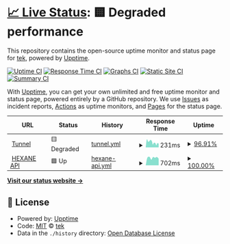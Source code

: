 # [📈 Live Status](https://status.gaino.group): <!--live status--> **🟨 Degraded performance**

This repository contains the open-source uptime monitor and status page for [tek](gaino.group), powered by [Upptime](https://github.com/upptime/upptime).

[![Uptime CI](https://github.com/tekunikaru/grd-comando-status/workflows/Uptime%20CI/badge.svg)](https://github.com/tekunikaru/grd-comando-status/actions?query=workflow%3A%22Uptime+CI%22)
[![Response Time CI](https://github.com/tekunikaru/grd-comando-status/workflows/Response%20Time%20CI/badge.svg)](https://github.com/tekunikaru/grd-comando-status/actions?query=workflow%3A%22Response+Time+CI%22)
[![Graphs CI](https://github.com/tekunikaru/grd-comando-status/workflows/Graphs%20CI/badge.svg)](https://github.com/tekunikaru/grd-comando-status/actions?query=workflow%3A%22Graphs+CI%22)
[![Static Site CI](https://github.com/tekunikaru/grd-comando-status/workflows/Static%20Site%20CI/badge.svg)](https://github.com/tekunikaru/grd-comando-status/actions?query=workflow%3A%22Static+Site+CI%22)
[![Summary CI](https://github.com/tekunikaru/grd-comando-status/workflows/Summary%20CI/badge.svg)](https://github.com/tekunikaru/grd-comando-status/actions?query=workflow%3A%22Summary+CI%22)

With [Upptime](https://upptime.js.org), you can get your own unlimited and free uptime monitor and status page, powered entirely by a GitHub repository. We use [Issues](https://github.com/tekunikaru/grd-comando-status/issues) as incident reports, [Actions](https://github.com/tekunikaru/grd-comando-status/actions) as uptime monitors, and [Pages](https://status.gaino.group) for the status page.

<!--start: status pages-->
<!-- This summary is generated by Upptime (https://github.com/upptime/upptime) -->
<!-- Do not edit this manually, your changes will be overwritten -->
<!-- prettier-ignore -->
| URL | Status | History | Response Time | Uptime |
| --- | ------ | ------- | ------------- | ------ |
| <img alt="" src="https://icons.duckduckgo.com/ip3/www.cloudflarestatus.com.ico" height="13"> [Tunnel](https://www.cloudflarestatus.com/api/v2/components.json) | 🟨 Degraded | [tunnel.yml](https://github.com/tekunikaru/grd-comando-status/commits/HEAD/history/tunnel.yml) | <details><summary><img alt="Response time graph" src="./graphs/tunnel/response-time-week.png" height="20"> 231ms</summary><br><a href="https://status.gaino.group/history/tunnel"><img alt="Response time 288" src="https://img.shields.io/endpoint?url=https%3A%2F%2Fraw.githubusercontent.com%2Ftekunikaru%2Fgrd-comando-status%2FHEAD%2Fapi%2Ftunnel%2Fresponse-time.json"></a><br><a href="https://status.gaino.group/history/tunnel"><img alt="24-hour response time 171" src="https://img.shields.io/endpoint?url=https%3A%2F%2Fraw.githubusercontent.com%2Ftekunikaru%2Fgrd-comando-status%2FHEAD%2Fapi%2Ftunnel%2Fresponse-time-day.json"></a><br><a href="https://status.gaino.group/history/tunnel"><img alt="7-day response time 231" src="https://img.shields.io/endpoint?url=https%3A%2F%2Fraw.githubusercontent.com%2Ftekunikaru%2Fgrd-comando-status%2FHEAD%2Fapi%2Ftunnel%2Fresponse-time-week.json"></a><br><a href="https://status.gaino.group/history/tunnel"><img alt="30-day response time 267" src="https://img.shields.io/endpoint?url=https%3A%2F%2Fraw.githubusercontent.com%2Ftekunikaru%2Fgrd-comando-status%2FHEAD%2Fapi%2Ftunnel%2Fresponse-time-month.json"></a><br><a href="https://status.gaino.group/history/tunnel"><img alt="1-year response time 288" src="https://img.shields.io/endpoint?url=https%3A%2F%2Fraw.githubusercontent.com%2Ftekunikaru%2Fgrd-comando-status%2FHEAD%2Fapi%2Ftunnel%2Fresponse-time-year.json"></a></details> | <details><summary><a href="https://status.gaino.group/history/tunnel">96.91%</a></summary><a href="https://status.gaino.group/history/tunnel"><img alt="All-time uptime 98.62%" src="https://img.shields.io/endpoint?url=https%3A%2F%2Fraw.githubusercontent.com%2Ftekunikaru%2Fgrd-comando-status%2FHEAD%2Fapi%2Ftunnel%2Fuptime.json"></a><br><a href="https://status.gaino.group/history/tunnel"><img alt="24-hour uptime 93.23%" src="https://img.shields.io/endpoint?url=https%3A%2F%2Fraw.githubusercontent.com%2Ftekunikaru%2Fgrd-comando-status%2FHEAD%2Fapi%2Ftunnel%2Fuptime-day.json"></a><br><a href="https://status.gaino.group/history/tunnel"><img alt="7-day uptime 96.91%" src="https://img.shields.io/endpoint?url=https%3A%2F%2Fraw.githubusercontent.com%2Ftekunikaru%2Fgrd-comando-status%2FHEAD%2Fapi%2Ftunnel%2Fuptime-week.json"></a><br><a href="https://status.gaino.group/history/tunnel"><img alt="30-day uptime 99.29%" src="https://img.shields.io/endpoint?url=https%3A%2F%2Fraw.githubusercontent.com%2Ftekunikaru%2Fgrd-comando-status%2FHEAD%2Fapi%2Ftunnel%2Fuptime-month.json"></a><br><a href="https://status.gaino.group/history/tunnel"><img alt="1-year uptime 98.62%" src="https://img.shields.io/endpoint?url=https%3A%2F%2Fraw.githubusercontent.com%2Ftekunikaru%2Fgrd-comando-status%2FHEAD%2Fapi%2Ftunnel%2Fuptime-year.json"></a></details>
| <img alt="" src="https://icons.duckduckgo.com/ip3/uvr.gaino.group.ico" height="13"> [HEXANE API](https://uvr.gaino.group) | 🟩 Up | [hexane-api.yml](https://github.com/tekunikaru/grd-comando-status/commits/HEAD/history/hexane-api.yml) | <details><summary><img alt="Response time graph" src="./graphs/hexane-api/response-time-week.png" height="20"> 702ms</summary><br><a href="https://status.gaino.group/history/hexane-api"><img alt="Response time 687" src="https://img.shields.io/endpoint?url=https%3A%2F%2Fraw.githubusercontent.com%2Ftekunikaru%2Fgrd-comando-status%2FHEAD%2Fapi%2Fhexane-api%2Fresponse-time.json"></a><br><a href="https://status.gaino.group/history/hexane-api"><img alt="24-hour response time 614" src="https://img.shields.io/endpoint?url=https%3A%2F%2Fraw.githubusercontent.com%2Ftekunikaru%2Fgrd-comando-status%2FHEAD%2Fapi%2Fhexane-api%2Fresponse-time-day.json"></a><br><a href="https://status.gaino.group/history/hexane-api"><img alt="7-day response time 702" src="https://img.shields.io/endpoint?url=https%3A%2F%2Fraw.githubusercontent.com%2Ftekunikaru%2Fgrd-comando-status%2FHEAD%2Fapi%2Fhexane-api%2Fresponse-time-week.json"></a><br><a href="https://status.gaino.group/history/hexane-api"><img alt="30-day response time 664" src="https://img.shields.io/endpoint?url=https%3A%2F%2Fraw.githubusercontent.com%2Ftekunikaru%2Fgrd-comando-status%2FHEAD%2Fapi%2Fhexane-api%2Fresponse-time-month.json"></a><br><a href="https://status.gaino.group/history/hexane-api"><img alt="1-year response time 687" src="https://img.shields.io/endpoint?url=https%3A%2F%2Fraw.githubusercontent.com%2Ftekunikaru%2Fgrd-comando-status%2FHEAD%2Fapi%2Fhexane-api%2Fresponse-time-year.json"></a></details> | <details><summary><a href="https://status.gaino.group/history/hexane-api">100.00%</a></summary><a href="https://status.gaino.group/history/hexane-api"><img alt="All-time uptime 98.11%" src="https://img.shields.io/endpoint?url=https%3A%2F%2Fraw.githubusercontent.com%2Ftekunikaru%2Fgrd-comando-status%2FHEAD%2Fapi%2Fhexane-api%2Fuptime.json"></a><br><a href="https://status.gaino.group/history/hexane-api"><img alt="24-hour uptime 100.00%" src="https://img.shields.io/endpoint?url=https%3A%2F%2Fraw.githubusercontent.com%2Ftekunikaru%2Fgrd-comando-status%2FHEAD%2Fapi%2Fhexane-api%2Fuptime-day.json"></a><br><a href="https://status.gaino.group/history/hexane-api"><img alt="7-day uptime 100.00%" src="https://img.shields.io/endpoint?url=https%3A%2F%2Fraw.githubusercontent.com%2Ftekunikaru%2Fgrd-comando-status%2FHEAD%2Fapi%2Fhexane-api%2Fuptime-week.json"></a><br><a href="https://status.gaino.group/history/hexane-api"><img alt="30-day uptime 100.00%" src="https://img.shields.io/endpoint?url=https%3A%2F%2Fraw.githubusercontent.com%2Ftekunikaru%2Fgrd-comando-status%2FHEAD%2Fapi%2Fhexane-api%2Fuptime-month.json"></a><br><a href="https://status.gaino.group/history/hexane-api"><img alt="1-year uptime 98.11%" src="https://img.shields.io/endpoint?url=https%3A%2F%2Fraw.githubusercontent.com%2Ftekunikaru%2Fgrd-comando-status%2FHEAD%2Fapi%2Fhexane-api%2Fuptime-year.json"></a></details>

<!--end: status pages-->

[**Visit our status website →**](https://status.gaino.group)

## 📄 License

- Powered by: [Upptime](https://github.com/upptime/upptime)
- Code: [MIT](./LICENSE) © [tek](gaino.group)
- Data in the `./history` directory: [Open Database License](https://opendatacommons.org/licenses/odbl/1-0/)
